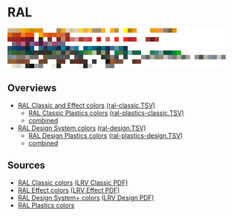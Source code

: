 RAL
===

![RAL Classic](<ral-classic-rgb.10px.png> "10px overview")

Overviews
---------

- [RAL Classic and Effect colors](ral-classic.md) 
  [(ral-classic.TSV)](ral-classic.tsv)
  - [RAL Classic Plastics colors](ralplastics-classic.md)
    [(ral-plastics-classic.TSV)](ral-plastics-classic.tsv)
  - [combined](ral-classic+plastics.md)
- [RAL Design System colors](ral-design.md) 
  [(ral-design.TSV)](ral-design.tsv)
  - [RAL Design Plastics colors](ral-plastics-design.md)
    [(ral-plastics-design.TSV)](ral-plastics-deisgn.tsv)
  - [combined](ral-design+plastics.md)

Sources
-------

- [RAL Classic colors](http://www.ral-farben.de/content/anwendung-hilfe/all-ral-colours-names/overview-ral-classic-colours.html) 
  [(LRV Classic PDF)](http://toxid.ral-farben.de/fileadmin/pdf/Hellbezugswerte_RAL_CLASSIC_2018.pdf "LRV RAL Classic 2018")
- [RAL Effect colors](http://www.ral-farben.de/content/anwendung-hilfe/all-ral-colours-names/overview-ral-effect-colours.html) 
  [(LRV Effect PDF)](http://toxid.ral-farben.de/fileadmin/pdf/Hellbezugswerte_RAL_EFFECT_2018.pdf "LRV RAL Effect 2018")
- [RAL Design System+ colors](http://www.ral-farben.de/content/anwendung-hilfe/all-ral-colours-names/overview-ral-design-colours.html) 
  [(LRV Design PDF)](http://toxid.ral-farben.de/fileadmin/pdf/LRV_RAL_DESIGN_SYSTEM_plus_2018.pdf "LRV RAL Design System+ 2018")
- [RAL Plastics colors](http://www.ral-farben.de/content/anwendung-hilfe/all-ral-colours-names/overview-ral-plastics-colours.html)
